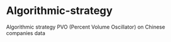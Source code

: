 # Algorithmic-strategy
Algorithmic strategy PVO (Percent Volume Oscillator) on Chinese companies data
